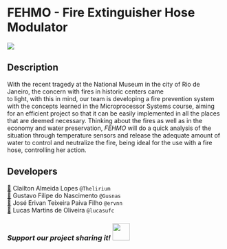 # FEHMO - Fire Extinguisher Hose Modulator
![](https://i.imgur.com/jEDe3st.jpg)

## Description
With the recent tragedy at the National Museum in the city of Rio de Janeiro, the concern with fires in historic centers came  
to light, with this in mind, our team is developing a fire prevention system with the concepts learned in the Microprocessor Systems course, 
aiming for an efficient project so that it can be easily implemented in all the places that are deemed necessary. Thinking about the fires as well as in the economy and water preservation, *FEHMO* will do a quick analysis of the situation through temperature sensors and release 
the adequate amount of water to control and neutralize the fire, being ideal for the use with a fire hose, controlling her action.

## Developers 
[:email:](mailto:clailtonx2@gmail.com) Clailton Almeida Lopes `@Thelirium`    
[:email:](mailto:gustavofilipe25@gmail.com) Gustavo Filipe do Nascimento `@Gusnas`    
[:email:](mailto:jetpfilho@gmail.com) José Erivan Teixeira Paiva Filho `@ervnn`   
[:email:](mailto:eng.lucas@alu.ufc.br) Lucas Martins de Oliveira `@lucasufc`  

### *Support our project sharing it!* <a href="https://twitter.com/intent/tweet?text=Take%20a%20look%20at%20FEHMO,%20an%20open-source%20project!%20https://github.com/Gusnas/FEHMO"><img width="40px" height="auto" src="https://i.imgur.com/Fa1S3if.png"/></a>
